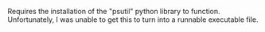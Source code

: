 Requires the installation of the "psutil" python library to function.
Unfortunately, I was unable to get this to turn into a runnable executable file.
